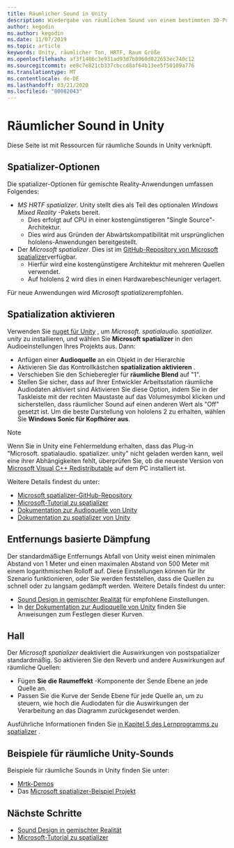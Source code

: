 ```yaml
---
title: Räumlicher Sound in Unity
description: Wiedergabe von räumlichem Sound von einem bestimmten 3D-Punkt in der Unity-Szene.
author: kegodin
ms.author: kegodin
ms.date: 11/07/2019
ms.topic: article
keywords: Unity, räumlicher Ton, HRTF, Raum Größe
ms.openlocfilehash: af3f1486c3e931ad93d7b8960d822653ec740c12
ms.sourcegitcommit: ee8c7e821cb337cbccd8af64b13ee5f50109a776
ms.translationtype: MT
ms.contentlocale: de-DE
ms.lasthandoff: 03/21/2020
ms.locfileid: "80082043"
---
```

# <a name="spatial-sound-in-unity"></a>Räumlicher Sound in Unity

Diese Seite ist mit Ressourcen für räumliche Sounds in Unity verknüpft.

## <a name="spatializer-options"></a>Spatializer-Optionen
Die spatializer-Optionen für gemischte Reality-Anwendungen umfassen Folgendes:
* *MS HRTF spatializer*. Unity stellt dies als Teil des optionalen *Windows Mixed Reality* -Pakets bereit.
  * Dies erfolgt auf CPU in einer kostengünstigeren "Single Source"-Architektur.
  * Dies wird aus Gründen der Abwärtskompatibilität mit ursprünglichen hololens-Anwendungen bereitgestellt.
* Der *Microsoft spatializer*. Dies ist im [GitHub-Repository von Microsoft spatializer](https://github.com/microsoft/spatialaudio-unity)verfügbar.
  * Hierfür wird eine kostengünstigere Architektur mit mehreren Quellen verwendet.
  * Auf hololens 2 wird dies in einen Hardwarebeschleuniger verlagert.

Für neue Anwendungen wird *Microsoft spatializer*empfohlen.

## <a name="enable-spatialization"></a>Spatialization aktivieren

Verwenden Sie [nuget für Unity](https://github.com/GlitchEnzo/NuGetForUnity/releases/latest) , um _Microsoft. spatialaudio. spatializer. unity_ zu installieren, und wählen Sie **Microsoft spatializer** in den Audioeinstellungen Ihres Projekts aus. Dann:
* Anfügen einer **Audioquelle** an ein Objekt in der Hierarchie
* Aktivieren Sie das Kontrollkästchen **spatialization aktivieren** .
* Verschieben Sie den Schieberegler für **räumliche Blend** auf "1".
* Stellen Sie sicher, dass auf Ihrer Entwickler Arbeitsstation räumliche Audiodaten aktiviert sind Aktivieren Sie diese Option, indem Sie in der Taskleiste mit der rechten Maustaste auf das Volumesymbol klicken und sicherstellen, dass räumlicher Sound auf einen anderen Wert als "Off" gesetzt ist. Um die beste Darstellung von hololens 2 zu erhalten, wählen Sie **Windows Sonic für Kopfhörer aus**.

>[!NOTE]
>Wenn Sie in Unity eine Fehlermeldung erhalten, dass das Plug-in "Microsoft. spatialaudio. spatializer. unity" nicht geladen werden kann, weil eine ihrer Abhängigkeiten fehlt, überprüfen Sie, ob die neueste Version von [Microsoft Visual C++ Redistributable](https://support.microsoft.com/en-us/help/2977003/the-latest-supported-visual-c-downloads) auf dem PC installiert ist.

Weitere Details findest du unter:
* [Microsoft spatializer-GitHub-Repository](https://github.com/microsoft/spatialaudio-unity)
* [Microsoft-Tutorial zu spatializer](unity-spatial-audio-ch1.md)
* [Dokumentation zur Audioquelle von Unity](https://docs.unity3d.com/2019.3/Documentation/Manual/class-AudioSource.html)
* [Dokumentation zu spatializer von Unity](https://docs.unity3d.com/Manual/VRAudioSpatializer.html)

## <a name="distance-based-attenuation"></a>Entfernungs basierte Dämpfung
Der standardmäßige Entfernungs Abfall von Unity weist einen minimalen Abstand von 1 Meter und einen maximalen Abstand von 500 Meter mit einem logarithmischen Rolloff auf. Diese Einstellungen können für Ihr Szenario funktionieren, oder Sie werden feststellen, dass die Quellen zu schnell oder zu langsam gedämpft werden. Weitere Details findest du unter:
* [Sound Design in gemischter Realität](spatial-sound-design.md) für empfohlene Einstellungen.
* In [der Dokumentation zur Audioquelle von Unity](https://docs.unity3d.com/2019.3/Documentation/Manual/class-AudioSource.html) finden Sie Anweisungen zum Festlegen dieser Kurven.

## <a name="reverb"></a>Hall
Der _Microsoft spatializer_ deaktiviert die Auswirkungen von postspatializer standardmäßig. So aktivieren Sie den Reverb und andere Auswirkungen auf räumliche Quellen:
* Fügen **Sie die Raumeffekt** -Komponente der Sende Ebene an jede Quelle an.
* Passen Sie die Kurve der Sende Ebene für jede Quelle an, um zu steuern, wie hoch die Audiodaten für die Auswirkungen der Verarbeitung an das Diagramm zurückgesendet werden.

Ausführliche Informationen finden Sie [in Kapitel 5 des Lernprogramms zu spatializer](unity-spatial-audio-ch5.md) .

## <a name="unity-spatial-sound-examples"></a>Beispiele für räumliche Unity-Sounds
Beispiele für räumliche Sounds in Unity finden Sie unter:
* [Mrtk-Demos](https://github.com/microsoft/MixedRealityToolkit-Unity/tree/mrtk_release/Assets/MixedRealityToolkit.Examples/Demos/Audio)
* Das [Microsoft spatializer-Beispiel Projekt](https://github.com/microsoft/spatialaudio-unity/tree/master/Samples/MicrosoftSpatializerSample)

## <a name="next-steps"></a>Nächste Schritte
* [Sound Design in gemischter Realität](spatial-sound-design.md)
* [Microsoft-Tutorial zu spatializer](unity-spatial-audio-ch1.md)

